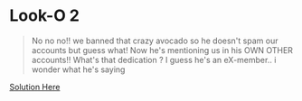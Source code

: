 # Look-O 2

> No no no!! we banned that crazy avocado so he doesn't spam our accounts but guess what! Now he's mentioning us in his OWN OTHER accounts!! 
What's that dedication ?  I guess he's an eX-member.. i wonder what he's saying


[Solution Here](Solution.md)
